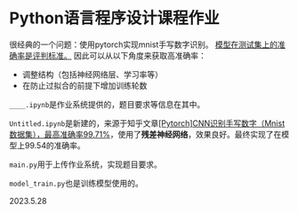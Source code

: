 # Python语言程序设计课程作业
很经典的一个问题：使用pytorch实现mnist手写数字识别。
<u>模型在测试集上的准确率是评判标准。</u>
因此可以从以下角度来获取高准确率：

- 调整结构（包括神经网络层、学习率等）
- 在防止过拟合的前提下增加训练轮数

`____.ipynb`是作业系统提供的，题目要求等信息在其中。

`Untitled.ipynb`是新建的，来源于知乎文章[[Pytorch]CNN识别手写数字（Mnist数据集），最高准确率99.71%](https://zhuanlan.zhihu.com/p/544161254)，使用了**残差神经网络**，效果良好。最终实现了在模型上99.54的准确率。

`main.py`用于上传作业系统，实现题目要求。

`model_train.py`也是训练模型使用的。

2023.5.28